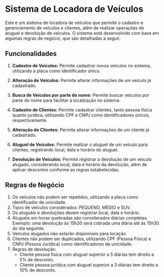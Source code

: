 # Sistema de Locadora de Veículos

Este é um sistema de locadora de veículos que permite o cadastro e gerenciamento de veículos e clientes, além de realizar operações de aluguel e devolução de veículos. O sistema está desenvolvido com base em algumas regras de negócio, que são detalhadas a seguir.

## Funcionalidades

1. **Cadastro de Veículos:** Permite cadastrar novos veículos no sistema, utilizando a placa como identificador único.

2. **Alteração de Veículos:** Permite alterar informações de um veículo já cadastrado.

3. **Busca de Veículos por parte do nome:** Permite buscar veículos por parte do nome para facilitar a localização no sistema.

4. **Cadastro de Clientes:** Permite cadastrar clientes, tanto pessoa física quanto jurídica, utilizando CPF e CNPJ como identificadores únicos, respectivamente.

5. **Alteração de Clientes:** Permite alterar informações de um cliente já cadastrado.

6. **Aluguel de Veículos:** Permite realizar o aluguel de um veículo para clientes, registrando local, data e horário do aluguel.

7. **Devolução de Veículos:** Permite registrar a devolução de um veículo alugado, considerando local, data e horário da devolução, além de aplicar descontos conforme as regras estabelecidas.

## Regras de Negócio

1. Os veículos não podem ser repetidos, utilizando a placa como identificador de unicidade.
2. Tipos de veículos considerados: PEQUENO, MÉDIO e SUV.
3. Os aluguéis e devoluções devem registrar local, data e horário.
4. Aluguéis em horas quebradas são considerados diárias completas. Exemplo: uma devolução às 15h30 será cobrada uma diária até às 15h30 do dia seguinte.
5. Veículos alugados não estarão disponíveis para locação.
6. Clientes não podem ser duplicados, utilizando CPF (Pessoa Física) e CNPJ (Pessoa Jurídica) como identificadores de unicidade.
7. Regras de devolução:
    - Cliente pessoa física com aluguel superior a 5 diárias tem direito a 5% de desconto.
    - Cliente pessoa jurídica com aluguel superior a 3 diárias tem direito a 10% de desconto.

